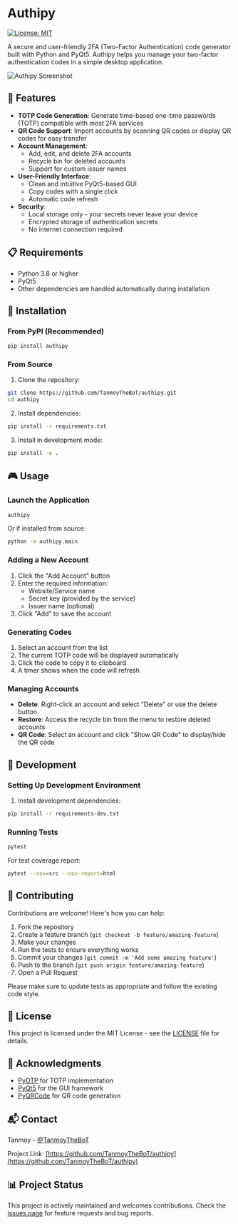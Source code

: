 # Authipy

[![License: MIT](https://img.shields.io/badge/License-MIT-yellow.svg)](https://opensource.org/licenses/MIT)

A secure and user-friendly 2FA (Two-Factor Authentication) code generator built with Python and PyQt5. Authipy helps you manage your two-factor authentication codes in a simple desktop application.

![Authipy Screenshot](docs/images/screenshot.png) 

## 🚀 Features

- **TOTP Code Generation**: Generate time-based one-time passwords (TOTP) compatible with most 2FA services
- **QR Code Support**: Import accounts by scanning QR codes or display QR codes for easy transfer
- **Account Management**: 
  - Add, edit, and delete 2FA accounts
  - Recycle bin for deleted accounts
  - Support for custom issuer names
- **User-Friendly Interface**:
  - Clean and intuitive PyQt5-based GUI
  - Copy codes with a single click
  - Automatic code refresh
- **Security**:
  - Local storage only - your secrets never leave your device
  - Encrypted storage of authentication secrets
  - No internet connection required

## 📋 Requirements

- Python 3.8 or higher
- PyQt5
- Other dependencies are handled automatically during installation

## 🔧 Installation

### From PyPI (Recommended)

```bash
pip install authipy
```

### From Source

1. Clone the repository:
```bash
git clone https://github.com/TanmoyTheBoT/authipy.git
cd authipy
```

2. Install dependencies:
```bash
pip install -r requirements.txt
```

3. Install in development mode:
```bash
pip install -e .
```

## 🎮 Usage

### Launch the Application

```bash
authipy
```

Or if installed from source:
```bash
python -m authipy.main
```

### Adding a New Account

1. Click the "Add Account" button
2. Enter the required information:
   - Website/Service name
   - Secret key (provided by the service)
   - Issuer name (optional)
3. Click "Add" to save the account

### Generating Codes

1. Select an account from the list
2. The current TOTP code will be displayed automatically
3. Click the code to copy it to clipboard
4. A timer shows when the code will refresh

### Managing Accounts

- **Delete**: Right-click an account and select "Delete" or use the delete button
- **Restore**: Access the recycle bin from the menu to restore deleted accounts
- **QR Code**: Select an account and click "Show QR Code" to display/hide the QR code

## 🧪 Development

### Setting Up Development Environment

1. Install development dependencies:
```bash
pip install -r requirements-dev.txt
```

### Running Tests

```bash
pytest
```

For test coverage report:
```bash
pytest --cov=src --cov-report=html
```

## 🤝 Contributing

Contributions are welcome! Here's how you can help:

1. Fork the repository
2. Create a feature branch (`git checkout -b feature/amazing-feature`)
3. Make your changes
4. Run the tests to ensure everything works
5. Commit your changes (`git commit -m 'Add some amazing feature'`)
6. Push to the branch (`git push origin feature/amazing-feature`)
7. Open a Pull Request

Please make sure to update tests as appropriate and follow the existing code style.

## 📝 License

This project is licensed under the MIT License - see the [LICENSE](LICENSE) file for details.

## 🙏 Acknowledgments

- [PyOTP](https://github.com/pyotp/pyotp) for TOTP implementation
- [PyQt5](https://www.riverbankcomputing.com/software/pyqt/) for the GUI framework
- [PyQRCode](https://github.com/mnooner256/pyqrcode) for QR code generation

## 📬 Contact

Tanmoy - [@TanmoyTheBoT](https://github.com/TanmoyTheBoT)

Project Link: [https://github.com/TanmoyTheBoT/authipy](https://github.com/TanmoyTheBoT/authipy)

## 📊 Project Status

This project is actively maintained and welcomes contributions. Check the [issues page](https://github.com/TanmoyTheBoT/authipy/issues) for feature requests and bug reports.
